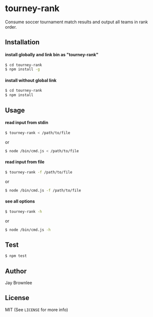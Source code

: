 # tourney-rank

Consume soccer tournament match results and output all teams in rank order.

## Installation

#### install globally and link bin as "tourney-rank"
```bash
$ cd tourney-rank
$ npm install -g
```

#### install without global link
```bash
$ cd tourney-rank
$ npm install
```

## Usage

#### read input from stdin
```bash
$ tourney-rank < /path/to/file
```
or
```bash
$ node /bin/cmd.js < /path/to/file
```

#### read input from file
```bash
$ tourney-rank -f /path/to/file
```
or
```bash
$ node /bin/cmd.js -f /path/to/file
```

#### see all options
```bash
$ tourney-rank -h
```
or
```bash
$ node /bin/cmd.js -h
```

## Test

```bash
$ npm test
```

## Author

Jay Brownlee

## License

MIT (See `LICENSE` for more info)

